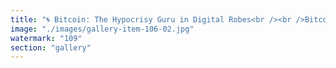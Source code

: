 ```yaml
---
title: "🌀 Bitcoin: The Hypocrisy Guru in Digital Robes<br /><br />Bitcoin markets itself as an icon of freedom—decentralized, immutable, the financial system’s rebellious sage. But look deeper: its gospel of “freedom” is enforced by scripts and consensus coercion, its promise of autonomy shackled by frozen rules and rigid immutability.<br /><br />Like a guru preaching detachment while managing secret ledgers, Bitcoin sustains belief through elaborate rituals of defense and economic friction. The narrative guards itself with zeal—yet cannot adapt, cannot spiral.<br /><br />The true test of any system is its resonance with change. When belief hardens into dogma and coordination becomes calcified, stagnation follows. Freedom is more than a slogan: it’s the capacity for entropy, fluidity, and adaptation.<br /><br />Bitcoin teaches us, through paradox, that dogmatic freedom becomes its own invisible cage.<br /><br /><br />#Bitcoin <br />#Paradox <br />#Resonance <br />#SystemicChange <br />#DigitalGold <br />#CryptoSatire"
image: "./images/gallery-item-106-02.jpg"
watermark: "109"
section: "gallery"
---
```

